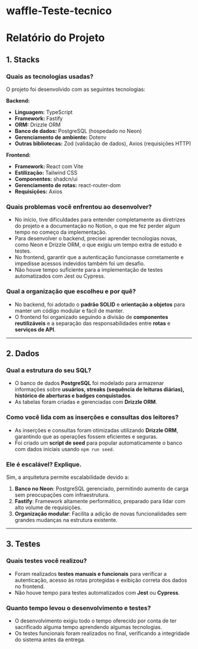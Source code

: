 # waffle-Teste-tecnico

# Relatório do Projeto

## 1. Stacks

### Quais as tecnologias usadas?

O projeto foi desenvolvido com as seguintes tecnologias:

**Backend:**
- **Linguagem:** TypeScript
- **Framework:** Fastify
- **ORM:** Drizzle ORM
- **Banco de dados:** PostgreSQL (hospedado no Neon)
- **Gerenciamento de ambiente:** Dotenv
- **Outras bibliotecas:** Zod (validação de dados), Axios (requisições HTTP)

**Frontend:**
- **Framework:** React com Vite
- **Estilização:** Tailwind CSS
- **Componentes:** shadcn/ui
- **Gerenciamento de rotas:** react-router-dom
- **Requisições:** Axios

### Quais problemas você enfrentou ao desenvolver?

- No início, tive dificuldades para entender completamente as diretrizes do projeto e a documentação no Notion, o que me fez perder algum tempo no começo da implementação.
- Para desenvolver o backend, precisei aprender tecnologias novas, como Neon e Drizzle ORM, o que exigiu um tempo extra de estudo e testes.
- No frontend, garantir que a autenticação funcionasse corretamente e impedisse acessos indevidos também foi um desafio.
- Não houve tempo suficiente para a implementação de testes automatizados com Jest ou Cypress.

### Qual a organização que escolheu e por quê?

- No backend, foi adotado o **padrão SOLID** e **orientação a objetos** para manter um código modular e fácil de manter.
- O frontend foi organizado seguindo a divisão de **componentes reutilizáveis** e a separação das responsabilidades entre **rotas** e **serviços de API**.

---

## 2. Dados

### Qual a estrutura do seu SQL?

- O banco de dados **PostgreSQL** foi modelado para armazenar informações sobre **usuários, streaks (sequência de leituras diárias), histórico de aberturas e badges conquistados**.
- As tabelas foram criadas e gerenciadas com **Drizzle ORM**.

### Como você lida com as inserções e consultas dos leitores?

- As inserções e consultas foram otimizadas utilizando **Drizzle ORM**, garantindo que as operações fossem eficientes e seguras.
- Foi criado um **script de seed** para popular automaticamente o banco com dados iniciais usando `npm run seed`.

### Ele é escalável? Explique.

Sim, a arquitetura permite escalabilidade devido a:

1. **Banco no Neon**: PostgreSQL gerenciado, permitindo aumento de carga sem preocupações com infraestrutura.
2. **Fastify**: Framework altamente performático, preparado para lidar com alto volume de requisições.
3. **Organização modular**: Facilita a adição de novas funcionalidades sem grandes mudanças na estrutura existente.

---

## 3. Testes

### Quais testes você realizou?

- Foram realizados **testes manuais e funcionais** para verificar a autenticação, acesso às rotas protegidas e exibição correta dos dados no frontend.
- Não houve tempo para testes automatizados com **Jest** ou **Cypress**.

### Quanto tempo levou o desenvolvimento e testes?

- O desenvolvimento exigiu todo o tempo oferecido por conta de ter sacrificado alguma tempo aprendendo algumas tecnologias.
- Os testes funcionais foram realizados no final, verificando a integridade do sistema antes da entrega.
